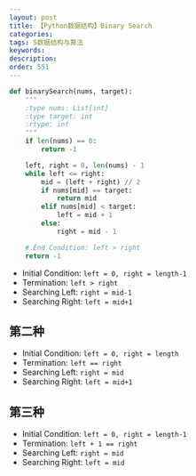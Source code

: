 ```yaml
---
layout: post
title: 【Python数据结构】Binary Search
categories:
tags: 5数据结构与算法
keywords:
description:
order: 551
---
```


```py
def binarySearch(nums, target):
    """
    :type nums: List[int]
    :type target: int
    :rtype: int
    """
    if len(nums) == 0:
        return -1

    left, right = 0, len(nums) - 1
    while left <= right:
        mid = (left + right) // 2
        if nums[mid] == target:
            return mid
        elif nums[mid] < target:
            left = mid + 1
        else:
            right = mid - 1

    # End Condition: left > right
    return -1
```

- Initial Condition: `left = 0, right = length-1`
- Termination: `left > right`
- Searching Left: `right = mid-1`
- Searching Right: `left = mid+1`


## 第二种
- Initial Condition: `left = 0, right = length`
- Termination: `left == right`
- Searching Left: `right = mid`
- Searching Right: `left = mid+1`



## 第三种

- Initial Condition: `left = 0, right = length-1`
- Termination: `left + 1 == right`
- Searching Left: `right = mid`
- Searching Right: `left = mid`
